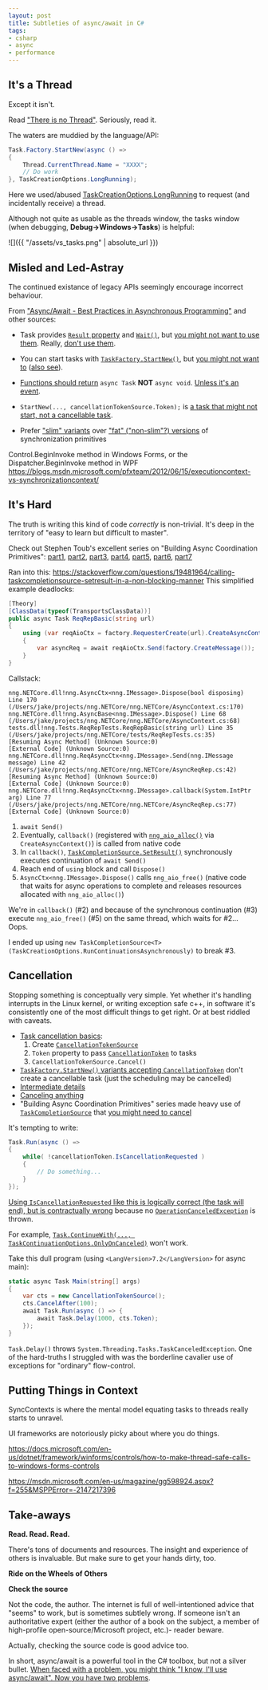 ```yaml
---
layout: post
title: Subtleties of async/await in C#
tags:
- csharp
- async
- performance
---
```



## It's a Thread

Except it isn't.

Read ["There is no Thread"](https://blog.stephencleary.com/2013/11/there-is-no-thread.html).  Seriously, read it.

The waters are muddied by the language/API:
```csharp
Task.Factory.StartNew(async () =>
{
    Thread.CurrentThread.Name = "XXXX";
    // Do work
}, TaskCreationOptions.LongRunning);
```

Here we used/abused [TaskCreationOptions.LongRunning](https://docs.microsoft.com/en-us/dotnet/api/system.threading.tasks.taskcreationoptions?view=netframework-4.7.2) to request (and incidentally receive) a thread.

Although not quite as usable as the threads window, the tasks window (when debugging, __Debug->Windows->Tasks__) is helpful:

![]({{ "/assets/vs_tasks.png" | absolute_url }})

## Misled and Led-Astray

The continued existance of legacy APIs seemingly encourage incorrect behaviour.

From ["Async/Await - Best Practices in Asynchronous Programming"](https://msdn.microsoft.com/en-us/magazine/jj991977.aspx?f=255&MSPPError=-2147217396) and other sources:

- Task provides [`Result` property](https://docs.microsoft.com/en-us/dotnet/api/system.threading.tasks.task-1.result?view=netframework-4.7.2) and [`Wait()`](https://docs.microsoft.com/en-us/dotnet/api/system.threading.tasks.task.wait?view=netframework-4.7.2), but [you might not want to use them](https://blog.stephencleary.com/2012/07/dont-block-on-async-code.html).  Really, [don't use them](http://blog.stephencleary.com/2012/12/dont-block-in-asynchronous-code.html).

- You can start tasks with [`TaskFactory.StartNew()`](https://docs.microsoft.com/en-us/dotnet/api/system.threading.tasks.taskfactory.startnew?view=netframework-4.7.2), but [you might not want to](https://blogs.msdn.microsoft.com/pfxteam/2011/10/24/task-run-vs-task-factory-startnew/) ([also see](https://blog.stephencleary.com/2013/08/startnew-is-dangerous.html)).

- [Functions should return](https://blogs.msdn.microsoft.com/pfxteam/2012/02/08/potential-pitfalls-to-avoid-when-passing-around-async-lambdas/) `async Task` __NOT__ `async void`.  [Unless it's an event](https://channel9.msdn.com/Series/Three-Essential-Tips-for-Async/Tip-1-Async-void-is-for-top-level-event-handlers-only).

- `StartNew(..., cancellationTokenSource.Token);` is [a task that might not start, not a cancellable task](https://blog.stephencleary.com/2015/03/a-tour-of-task-part-9-delegate-tasks.html).

- Prefer ["slim" variants](https://docs.microsoft.com/en-us/dotnet/api/system.threading.semaphoreslim?view=netframework-4.7.2) over ["fat" ("non-slim"?) versions](https://docs.microsoft.com/en-us/dotnet/api/system.threading.semaphore?view=netframework-4.7.2) of synchronization primitives

Control.BeginInvoke method in Windows Forms, or the Dispatcher.BeginInvoke method in WPF
https://blogs.msdn.microsoft.com/pfxteam/2012/06/15/executioncontext-vs-synchronizationcontext/

## It's Hard

The truth is writing this kind of code _correctly_ is non-trivial.  It's deep in the territory of "easy to learn but difficult to master".

Check out Stephen Toub's excellent series on "Building Async Coordination Primitives": [part1](https://blogs.msdn.microsoft.com/pfxteam/2012/02/11/building-async-coordination-primitives-part-1-asyncmanualresetevent/), [part2](https://blogs.msdn.microsoft.com/pfxteam/2012/02/11/building-async-coordination-primitives-part-2-asyncautoresetevent/), [part3](https://blogs.msdn.microsoft.com/pfxteam/2012/02/11/building-async-coordination-primitives-part-3-asynccountdownevent/), [part4](https://blogs.msdn.microsoft.com/pfxteam/2012/02/11/building-async-coordination-primitives-part-4-asyncbarrier/), [part5](https://blogs.msdn.microsoft.com/pfxteam/2012/02/12/building-async-coordination-primitives-part-5-asyncsemaphore/), [part6](https://blogs.msdn.microsoft.com/pfxteam/2012/02/12/building-async-coordination-primitives-part-6-asynclock/), [part7](https://blogs.msdn.microsoft.com/pfxteam/2012/02/12/building-async-coordination-primitives-part-7-asyncreaderwriterlock/)

Ran into this:
https://stackoverflow.com/questions/19481964/calling-taskcompletionsource-setresult-in-a-non-blocking-manner
This simplified example deadlocks:
```csharp
[Theory]
[ClassData(typeof(TransportsClassData))]
public async Task ReqRepBasic(string url)
{
    using (var reqAioCtx = factory.RequesterCreate(url).CreateAsyncContext(factory)
    {
        var asyncReq = await reqAioCtx.Send(factory.CreateMessage());
    }
}
```

Callstack:
```
nng.NETCore.dll!nng.AsyncCtx<nng.IMessage>.Dispose(bool disposing) Line 170 (/Users/jake/projects/nng.NETCore/nng.NETCore/AsyncContext.cs:170)
nng.NETCore.dll!nng.AsyncBase<nng.IMessage>.Dispose() Line 68 (/Users/jake/projects/nng.NETCore/nng.NETCore/AsyncContext.cs:68)
tests.dll!nng.Tests.ReqRepTests.ReqRepBasic(string url) Line 35 (/Users/jake/projects/nng.NETCore/tests/ReqRepTests.cs:35)
[Resuming Async Method] (Unknown Source:0)
[External Code] (Unknown Source:0)
nng.NETCore.dll!nng.ReqAsyncCtx<nng.IMessage>.Send(nng.IMessage message) Line 42 (/Users/jake/projects/nng.NETCore/nng.NETCore/AsyncReqRep.cs:42)
[Resuming Async Method] (Unknown Source:0)
[External Code] (Unknown Source:0)
nng.NETCore.dll!nng.ReqAsyncCtx<nng.IMessage>.callback(System.IntPtr arg) Line 77 (/Users/jake/projects/nng.NETCore/nng.NETCore/AsyncReqRep.cs:77)
[External Code] (Unknown Source:0)
```

1. `await Send()`
1. Eventually, `callback()` (registered with [`nng_aio_alloc()`](https://nanomsg.github.io/nng/man/v1.0.0/nng_aio_alloc.3.html) via `CreateAsyncContext()`) is called from native code
1. In `callback()`, [`TaskCompletionSource.SetResult()`](https://docs.microsoft.com/en-us/dotnet/api/system.threading.tasks.taskcompletionsource-1.setresult?view=netframework-4.7.2) synchronously executes continuation of `await Send()`
1. Reach end of `using` block and call `Dispose()`
1. `AsyncCtx<nng.IMessage>.Dispose()` calls `nng_aio_free()` (native code that waits for async operations to complete and releases resources allocated with `nng_aio_alloc()`)

We're in `callback()` (#2) and because of the synchronous continuation (#3) execute `nng_aio_free()` (#5) on the same thread, which waits for #2...  Oops.

I ended up using `new TaskCompletionSource<T>(TaskCreationOptions.RunContinuationsAsynchronously)` to break #3.

## Cancellation

Stopping something is conceptually very simple.  Yet whether it's handling interrupts in the Linux kernel, or writing exception safe c++, in software it's consistently one of the most difficult things to get right.  Or at best riddled with caveats.

- [Task cancellation basics](https://docs.microsoft.com/en-us/dotnet/standard/parallel-programming/task-cancellation):
    1. Create [`CancellationTokenSource`](https://docs.microsoft.com/en-us/dotnet/api/system.threading.cancellationtokensource?view=netframework-4.7.2)
    1. `Token` property to pass [`CancellationToken`](https://docs.microsoft.com/en-us/dotnet/api/system.threading.cancellationtoken?view=netframework-4.7.2) to tasks
    1. `CancellationTokenSource.Cancel()`
- [`TaskFactory.StartNew()` variants accepting `CancellationToken`](https://docs.microsoft.com/en-us/dotnet/api/system.threading.tasks.taskfactory.startnew?view=netframework-4.7.2) don't create a cancellable task (just the scheduling may be cancelled)
- [Intermediate details](https://docs.microsoft.com/en-us/dotnet/standard/threading/cancellation-in-managed-threads)
- [Canceling anything](https://blogs.msdn.microsoft.com/pfxteam/2012/10/05/how-do-i-cancel-non-cancelable-async-operations/)
- "Building Async Coordination Primitives" series made heavy use of [`TaskCompletionSource`](https://docs.microsoft.com/en-us/dotnet/api/system.threading.tasks.taskcompletionsource-1?view=netframework-4.7.2) that [you might need to cancel](https://github.com/StephenClearyArchive/AsyncEx.Tasks/blob/master/src/Nito.AsyncEx.Tasks/CancellationTokenTaskSource.cs)

It's tempting to write:
```csharp
Task.Run(async () =>
{
    while( !cancellationToken.IsCancellationRequested )
    {
        // Do something...
    }
});
```

[Using `IsCancellationRequested` like this is logically correct (the task will end), but is contractually wrong](https://docs.microsoft.com/en-us/dotnet/standard/threading/how-to-listen-for-cancellation-requests-by-polling) because no [`OperationCanceledException`](https://docs.microsoft.com/en-us/dotnet/api/system.operationcanceledexception?view=netframework-4.7.2) is thrown.

For example, [`Task.ContinueWith(..., TaskContinuationOptions.OnlyOnCanceled)`](https://docs.microsoft.com/en-us/dotnet/api/system.threading.tasks.task.continuewith?view=netframework-4.7.2) won't work.

Take this dull program (using `<LangVersion>7.2</LangVersion>` for async main):
```csharp
static async Task Main(string[] args)
{
    var cts = new CancellationTokenSource();
    cts.CancelAfter(100);
    await Task.Run(async () => {
        await Task.Delay(1000, cts.Token);
    });
}
```

`Task.Delay()` throws `System.Threading.Tasks.TaskCanceledException`.  One of the hard-truths I struggled with was the borderline cavalier use of exceptions for "ordinary" flow-control.


## Putting Things in Context

SyncContexts is where the mental model equating tasks to threads really starts to unravel.

UI frameworks are notoriously picky about where you do things.

https://docs.microsoft.com/en-us/dotnet/framework/winforms/controls/how-to-make-thread-safe-calls-to-windows-forms-controls

https://msdn.microsoft.com/en-us/magazine/gg598924.aspx?f=255&MSPPError=-2147217396

## Take-aways

__Read.  Read.  Read.__

There's tons of documents and resources.  The insight and experience of others is invaluable.  But make sure to get your hands dirty, too.

__Ride on the Wheels of Others__

__Check the source__

Not the code, the author.  The internet is full of well-intentioned advice that "seems" to work, but is sometimes subtlely wrong.  If someone isn't an authoritative expert (either the author of a book on the subject, a member of high-profile open-source/Microsoft project, etc.)- reader beware.

Actually, checking the source code is good advice too.

In short, async/await is a powerful tool in the C# toolbox, but not a silver bullet.  [When faced with a problem, you might think "I know, I'll use async/await".  Now you have two problems](https://blog.codinghorror.com/regular-expressions-now-you-have-two-problems/).